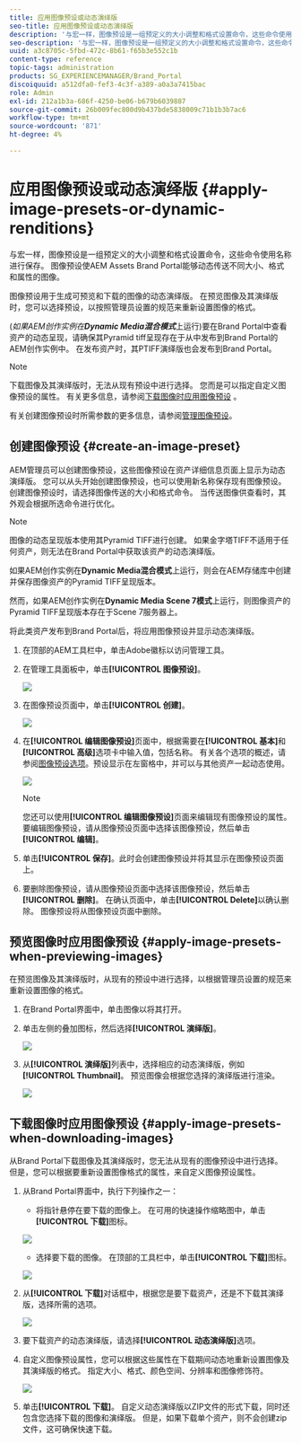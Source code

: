 ```yaml
---
title: 应用图像预设或动态演绎版
seo-title: 应用图像预设或动态演绎版
description: '与宏一样，图像预设是一组预定义的大小调整和格式设置命令，这些命令使用名称进行保存。 图像预设使AEM Assets Brand Portal能够动态传送不同大小、格式和属性的图像。 '
seo-description: '与宏一样，图像预设是一组预定义的大小调整和格式设置命令，这些命令使用名称进行保存。 图像预设使AEM Assets Brand Portal能够动态传送不同大小、格式和属性的图像。 '
uuid: a3c8705c-5fbd-472c-8b61-f65b3e552c1b
content-type: reference
topic-tags: administration
products: SG_EXPERIENCEMANAGER/Brand_Portal
discoiquuid: a512dfa0-fef3-4c3f-a389-a0a3a7415bac
role: Admin
exl-id: 212a1b3a-686f-4250-be06-b679b6039887
source-git-commit: 26b009fec800d9b437bde5838009c71b1b3b7ac6
workflow-type: tm+mt
source-wordcount: '871'
ht-degree: 4%

---
```


# 应用图像预设或动态演绎版 {#apply-image-presets-or-dynamic-renditions}

与宏一样，图像预设是一组预定义的大小调整和格式设置命令，这些命令使用名称进行保存。 图像预设使AEM Assets Brand Portal能够动态传送不同大小、格式和属性的图像。

图像预设用于生成可预览和下载的图像的动态演绎版。 在预览图像及其演绎版时，您可以选择预设，以按照管理员设置的规范来重新设置图像的格式。

(*如果AEM创作实例在&#x200B;**Dynamic Media混合模式***上运行)要在Brand Portal中查看资产的动态呈现，请确保其Pyramid tiff呈现存在于从中发布到Brand Portal的AEM创作实例中。 在发布资产时，其PTIFF演绎版也会发布到Brand Portal。

>[!NOTE]
>
>下载图像及其演绎版时，无法从现有预设中进行选择。 您而是可以指定自定义图像预设的属性。 有关更多信息，请参阅[下载图像时应用图像预设](../using/brand-portal-image-presets.md#main-pars-text-1403412644) 。


有关创建图像预设时所需参数的更多信息，请参阅[管理图像预设](https://docs.adobe.com/docs/en/AEM/6-0/administer/integration/dynamic-media/image-presets.html)。

## 创建图像预设 {#create-an-image-preset}

AEM管理员可以创建图像预设，这些图像预设在资产详细信息页面上显示为动态演绎版。 您可以从头开始创建图像预设，也可以使用新名称保存现有图像预设。 创建图像预设时，请选择图像传送的大小和格式命令。 当传送图像供查看时，其外观会根据所选命令进行优化。

>[!NOTE]
>
>图像的动态呈现版本使用其Pyramid TIFF进行创建。 如果金字塔TIFF不适用于任何资产，则无法在Brand Portal中获取该资产的动态演绎版。
>
>如果AEM创作实例在&#x200B;**Dynamic Media混合模式**&#x200B;上运行，则会在AEM存储库中创建并保存图像资产的Pyramid TIFF呈现版本。
>
>然而，如果AEM创作实例在&#x200B;**Dynamic Media Scene 7模式**&#x200B;上运行，则图像资产的Pyramid TIFF呈现版本存在于Scene 7服务器上。
>
>将此类资产发布到Brand Portal后，将应用图像预设并显示动态演绎版。


1. 在顶部的AEM工具栏中，单击Adobe徽标以访问管理工具。

1. 在管理工具面板中，单击&#x200B;**[!UICONTROL 图像预设]**。

   ![](assets/admin-tools-panel-4.png)

1. 在图像预设页面中，单击&#x200B;**[!UICONTROL 创建]**。

   ![](assets/image_preset_homepage.png)

1. 在&#x200B;**[!UICONTROL 编辑图像预设]**&#x200B;页面中，根据需要在&#x200B;**[!UICONTROL 基本]**&#x200B;和&#x200B;**[!UICONTROL 高级]**&#x200B;选项卡中输入值，包括名称。 有关各个选项的概述，请参阅[图像预设选项](https://docs.adobe.com/docs/en/AEM/6-0/administer/integration/dynamic-media/image-presets.html#Image%20preset%20options)。预设显示在左窗格中，并可以与其他资产一起动态使用。

   ![](assets/image_preset_create.png)

   >[!NOTE]
   >
   >您还可以使用&#x200B;**[!UICONTROL 编辑图像预设]**&#x200B;页面来编辑现有图像预设的属性。 要编辑图像预设，请从图像预设页面中选择该图像预设，然后单击&#x200B;**[!UICONTROL 编辑]**。

1. 单击&#x200B;**[!UICONTROL 保存]**。此时会创建图像预设并将其显示在图像预设页面上。
1. 要删除图像预设，请从图像预设页面中选择该图像预设，然后单击&#x200B;**[!UICONTROL 删除]**。 在确认页面中，单击&#x200B;**[!UICONTROL Delete]**&#x200B;以确认删除。 图像预设将从图像预设页面中删除。

## 预览图像时应用图像预设  {#apply-image-presets-when-previewing-images}

在预览图像及其演绎版时，从现有的预设中进行选择，以根据管理员设置的规范来重新设置图像的格式。

1. 在Brand Portal界面中，单击图像以将其打开。
1. 单击左侧的叠加图标，然后选择&#x200B;**[!UICONTROL 演绎版]**。

   ![](assets/image-preset-previewrenditions.png)

1. 从&#x200B;**[!UICONTROL 演绎版]**&#x200B;列表中，选择相应的动态演绎版，例如&#x200B;**[!UICONTROL Thumbnail]**。 预览图像会根据您选择的演绎版进行渲染。

   ![](assets/image-preset-previewrenditionthumbnail.png)

## 下载图像时应用图像预设 {#apply-image-presets-when-downloading-images}

从Brand Portal下载图像及其演绎版时，您无法从现有的图像预设中进行选择。 但是，您可以根据要重新设置图像格式的属性，来自定义图像预设属性。

1. 从Brand Portal界面中，执行下列操作之一：

   * 将指针悬停在要下载的图像上。 在可用的快速操作缩略图中，单击&#x200B;**[!UICONTROL 下载]**&#x200B;图标。

   ![](assets/downloadsingleasset.png)

   * 选择要下载的图像。 在顶部的工具栏中，单击&#x200B;**[!UICONTROL 下载]**&#x200B;图标。

   ![](assets/downloadassets.png)

1. 从&#x200B;**[!UICONTROL 下载]**&#x200B;对话框中，根据您是要下载资产，还是不下载其演绎版，选择所需的选项。

   ![](assets/donload-assets-dialog.png)

1. 要下载资产的动态演绎版，请选择&#x200B;**[!UICONTROL 动态演绎版]**&#x200B;选项。
1. 自定义图像预设属性，您可以根据这些属性在下载期间动态地重新设置图像及其演绎版的格式。 指定大小、格式、颜色空间、分辨率和图像修饰符。

   ![](assets/dynamicrenditions.png)

1. 单击&#x200B;**[!UICONTROL 下载]**。 自定义动态演绎版以ZIP文件的形式下载，同时还包含您选择下载的图像和演绎版。 但是，如果下载单个资产，则不会创建zip文件，这可确保快速下载。
